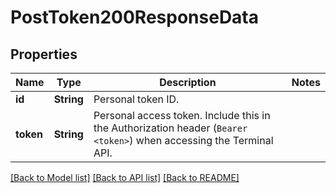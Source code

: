 # PostToken200ResponseData

## Properties

Name | Type | Description | Notes
------------ | ------------- | ------------- | -------------
**id** | **String** | Personal token ID. | 
**token** | **String** | Personal access token. Include this in the Authorization header (`Bearer <token>`) when accessing the Terminal API. | 

[[Back to Model list]](../README.md#documentation-for-models) [[Back to API list]](../README.md#documentation-for-api-endpoints) [[Back to README]](../README.md)



